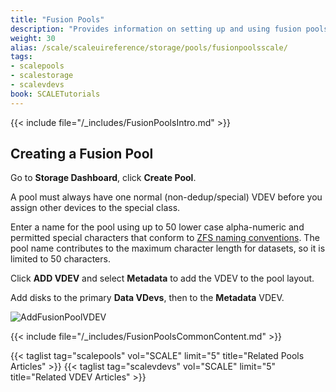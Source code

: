 ```yaml
---
title: "Fusion Pools"
description: "Provides information on setting up and using fusion pools."
weight: 30
alias: /scale/scaleuireference/storage/pools/fusionpoolsscale/
tags:
- scalepools
- scalestorage
- scalevdevs
book: SCALETutorials
---
```



{{< include file="/_includes/FusionPoolsIntro.md" >}}

## Creating a Fusion Pool

Go to **Storage Dashboard**, click **Create Pool**.

A pool must always have one normal (non-dedup/special) VDEV before you assign other devices to the special class.

Enter a name for the pool using up to 50 lower case alpha-numeric and permitted special characters that conform to [ZFS naming conventions](https://docs.oracle.com/cd/E23824_01/html/821-1448/gbcpt.html). 
The pool name contributes to the maximum character length for datasets, so it is limited to 50 characters. 

Click **ADD VDEV** and select **Metadata** to add the VDEV to the pool layout.

Add disks to the primary **Data VDevs**, then to the **Metadata** VDEV.

![AddFusionPoolVDEV](/images/SCALE/Storage/AddFusionPoolVDEV.png "Create Metadata VDEV")

{{< include file="/_includes/FusionPoolsCommonContent.md" >}}

{{< taglist tag="scalepools" vol="SCALE" limit="5" title="Related Pools Articles" >}}
{{< taglist tag="scalevdevs" vol="SCALE" limit="5" title="Related VDEV Articles" >}}